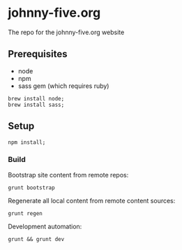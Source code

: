 # johnny-five.org

The repo for the johnny-five.org website

## Prerequisites

- node
- npm
- sass gem (which requires ruby)

```
brew install node;
brew install sass;
```

## Setup 

```
npm install;
```

### Build

Bootstrap site content from remote repos: 

```
grunt bootstrap
```

Regenerate all local content from remote content sources: 

```
grunt regen
```

Development automation: 

```
grunt && grunt dev
```




